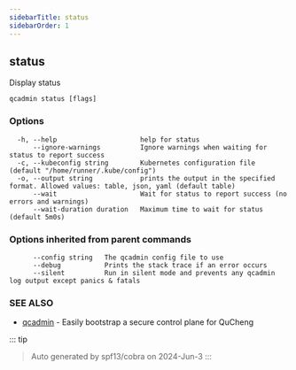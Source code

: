 ```yaml
---
sidebarTitle: status
sidebarOrder: 1
---
```


## status

Display status

```
qcadmin status [flags]
```

### Options

```
  -h, --help                     help for status
      --ignore-warnings          Ignore warnings when waiting for status to report success
  -c, --kubeconfig string        Kubernetes configuration file (default "/home/runner/.kube/config")
  -o, --output string            prints the output in the specified format. Allowed values: table, json, yaml (default table)
      --wait                     Wait for status to report success (no errors and warnings)
      --wait-duration duration   Maximum time to wait for status (default 5m0s)
```

### Options inherited from parent commands

```
      --config string   The qcadmin config file to use
      --debug           Prints the stack trace if an error occurs
      --silent          Run in silent mode and prevents any qcadmin log output except panics & fatals
```

### SEE ALSO

* [qcadmin](../qcadmin.md)	 - Easily bootstrap a secure control plane for QuCheng

::: tip
>Auto generated by spf13/cobra on 2024-Jun-3
:::